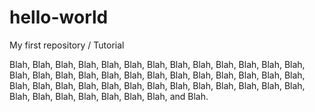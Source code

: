 # hello-world
My first repository / Tutorial

Blah, Blah, Blah, Blah, Blah, Blah, Blah, Blah, Blah, Blah, Blah, Blah, Blah, Blah, 
Blah, Blah, Blah, Blah, Blah, Blah, Blah, Blah, Blah, Blah, 
Blah, Blah, Blah, Blah, Blah, Blah, Blah, Blah, Blah, Blah, Blah, 
Blah, Blah, Blah, Blah, Blah, Blah, Blah, Blah, Blah, Blah, Blah, 
and Blah.

